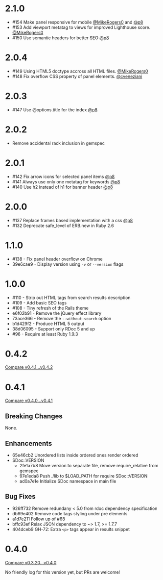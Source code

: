 2.1.0
=====

* #154 Make panel responsive for mobile [@MikeRogers0](https://github.com/MikeRogers0) and [@p8](https://github.com/p8)
* #153 Add viewport metatag to views for improved Lighthouse score. [@MikeRogers0](https://github.com/MikeRogers0)
* #150 Use semantic headers for better SEO [@p8](https://github.com/p8)

2.0.4
=====

* #149 Using HTML5 doctype accross all HTML files. [@MikeRogers0](https://github.com/MikeRogers0)
* #148 Fix overflow CSS property of panel elements. [@cveneziani](https://github.com/cveneziani)

2.0.3
=====

* #147 Use @options.title for the index [@p8](https://github.com/p8)

2.0.2
=====

* Remove accidental rack inclusion in gemspec

2.0.1
=====

* #142 Fix arrow icons for selected panel items [@p8](https://github.com/p8)
* #141 Always use only one metatag for keywords [@p8](https://github.com/p8)
* #140 Use h2 instead of h1 for banner header [@p8](https://github.com/p8)

2.0.0
=====

* #137 Replace frames based implementation with a css [@p8](https://github.com/p8)
* #132 Deprecate safe_level of ERB.new in Ruby 2.6

1.1.0
=====

* #138 - Fix panel header overflow on Chrome
* 39e6cae9 - Display version using `-v` or `--version` flags

1.0.0
=====

* #110 - Strip out HTML tags from search results description
* #109 - Add basic SEO tags
* #108 - Tiny refresh of the Rails theme
* e6f02b91 - Remove the jQuery effect library
* 73ace366 - Remove the `--without-search` option
* b1d429f2 - Produce HTML 5 output
* 38d06095 - Support only RDoc 5 and up
* #96 - Require at least Ruby 1.9.3

0.4.2
=====

[Compare v0.4.1...v0.4.2](https://github.com/voloko/sdoc/compare/v0.4.1...v0.4.2)

0.4.1
=====

[Compare v0.4.0...v0.4.1](https://github.com/voloko/sdoc/compare/v0.4.0...v0.4.1)

Breaking Changes
----------------

None.

Enhancements
------------

- 65e46cb2 Unordered lists inside ordered ones render ordered
- SDoc::VERSION
  - 2fe1a7b8 Move version to separate file, remove require_relative from gemspec
  - 97e1eda8 Push ./lib to $LOAD_PATH for require SDoc::VERSION
  - ad0a7e1e Initialize SDoc namespace in main file

Bug Fixes
---------

- 926ff732 Remove redundany < 5.0 from rdoc dependency specification
- db99e402 Remove code tags styling under pre elements
- a1d7e211 Follow up of #68
- bffc93ef Relax JSON dependency to ~> 1.7, >= 1.7.7
- 404dceb9 GH-72: Extra `<p>` tags appear in results snippet

0.4.0
=====

[Compare v0.3.20...v0.4.0](https://github.com/voloko/sdoc/compare/v0.3.20...v0.4.0)

No friendly log for this version yet, but PRs are welcome!

